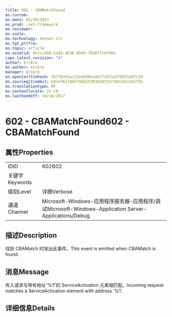 ```yaml
---
title: 602 - CBAMatchFound
ms.custom: 
ms.date: 03/30/2017
ms.prod: .net-framework
ms.reviewer: 
ms.suite: 
ms.technology: dotnet-clr
ms.tgt_pltfrm: 
ms.topic: article
ms.assetid: 6b1ccbb8-5a43-4b36-9949-702877cef90a
caps.latest.revision: "4"
author: Erikre
ms.author: erikre
manager: erikre
ms.openlocfilehash: 3577b261ac23eab30eade2fc6f1cb76951307c28
ms.sourcegitcommit: bd1ef61f4bb794b25383d3d72e71041a5ced172e
ms.translationtype: MT
ms.contentlocale: zh-CN
ms.lasthandoff: 10/18/2017
---
```

# <a name="602---cbamatchfound"></a><span data-ttu-id="883be-102">602 - CBAMatchFound</span><span class="sxs-lookup"><span data-stu-id="883be-102">602 - CBAMatchFound</span></span>
## <a name="properties"></a><span data-ttu-id="883be-103">属性</span><span class="sxs-lookup"><span data-stu-id="883be-103">Properties</span></span>  
  
|||  
|-|-|  
|<span data-ttu-id="883be-104">ID</span><span class="sxs-lookup"><span data-stu-id="883be-104">ID</span></span>|<span data-ttu-id="883be-105">602</span><span class="sxs-lookup"><span data-stu-id="883be-105">602</span></span>|  
|<span data-ttu-id="883be-106">关键字</span><span class="sxs-lookup"><span data-stu-id="883be-106">Keywords</span></span>||  
|<span data-ttu-id="883be-107">级别</span><span class="sxs-lookup"><span data-stu-id="883be-107">Level</span></span>|<span data-ttu-id="883be-108">详细</span><span class="sxs-lookup"><span data-stu-id="883be-108">Verbose</span></span>|  
|<span data-ttu-id="883be-109">通道</span><span class="sxs-lookup"><span data-stu-id="883be-109">Channel</span></span>|<span data-ttu-id="883be-110">Microsoft-Windows-应用程序服务器-应用程序/调试</span><span class="sxs-lookup"><span data-stu-id="883be-110">Microsoft-Windows-Application Server-Applications/Debug</span></span>|  
  
## <a name="description"></a><span data-ttu-id="883be-111">描述</span><span class="sxs-lookup"><span data-stu-id="883be-111">Description</span></span>  
 <span data-ttu-id="883be-112">找到 CBAMatch 时发出此事件。</span><span class="sxs-lookup"><span data-stu-id="883be-112">This event is emitted when CBAMatch is found.</span></span>  
  
## <a name="message"></a><span data-ttu-id="883be-113">消息</span><span class="sxs-lookup"><span data-stu-id="883be-113">Message</span></span>  
 <span data-ttu-id="883be-114">传入请求与带有地址“%1”的 ServiceActivation 元素相匹配。</span><span class="sxs-lookup"><span data-stu-id="883be-114">Incoming request matches a ServiceActivation element with address '%1'.</span></span>  
  
## <a name="details"></a><span data-ttu-id="883be-115">详细信息</span><span class="sxs-lookup"><span data-stu-id="883be-115">Details</span></span>
